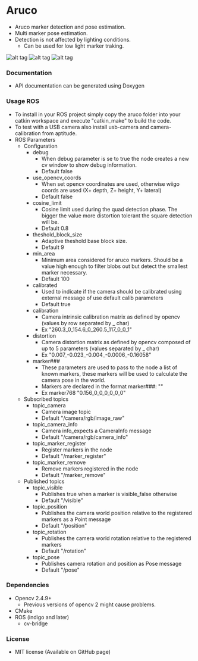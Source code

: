# Aruco

 - Aruco marker detection and pose estimation.
 - Multi marker pose estimation.
 - Detection is not affected by lighting conditions.
 	- Can be used for low light marker traking.

![alt tag](https://raw.githubusercontent.com/tentone/aruco/master/images/1.png)
![alt tag](https://raw.githubusercontent.com/tentone/aruco/master/images/2.png)
![alt tag](https://raw.githubusercontent.com/tentone/aruco/master/images/3.png)

### Documentation

 - API documentation can be generated using Doxygen

### Usage ROS

 - To install in your ROS project simply copy the aruco folder into your catkin workspace and execute "catkin_make" to build the code.
 - To test with a USB camera also install usb-camera and camera-calibration from aptitude.
 - ROS Parameters
 	- Configuration
 	 	- debug
 	 		- When debug parameter is se to true the node creates a new cv window to show debug information.
 	 		- Default false
 	 	- use_opencv_coords
 	 		- When set opencv coordinates are used, otherwise wiigo coords are used (X+ depth, Z+ height, Y+ lateral)
 	 		- Default false
 	 	- cosine_limit
 	 		- Cosine limit used during the quad detection phase. The bigger the value more distortion tolerant the square detection will be.
 	 		- Default 0.8
 	 	- theshold_block_size
 	 		- Adaptive theshold base block size.
 	 		- Default 9
 	 	- min_area
 	 		- Minimum area considered for aruco markers. Should be a value high enough to filter blobs out but detect the smallest marker necessary.
 	 		- Default 100
 	 	- calibrated
 	 		- Used to indicate if the camera should be calibrated using external message of use default calib parameters
 	 		- Default true
 	 	- calibration
 	 		- Camera intrinsic calibration matrix as defined by opencv (values by row separated by _ char)
 	 		- Ex "260.3_0_154.6_0_260.5_117_0_0_1"
 	 	- distortion
 	 		- Camera distortion matrix as defined by opencv composed of up to 5 parameters (values separated by _ char)
 	 		- Ex "0.007_-0.023_-0.004_-0.0006_-0.16058"
 	 	- marker###
 	 		- These parameters are used to pass to the node a list of known markers, these markers will be used to calculate the camera pose in the world.
 	 		- Markers are declared in the format marker###: "<size>_<posx>_<posy>_<posz>_<rotx>_<roty>_<rotz>"
			- Ex marker768 "0.156_0_0_0_0_0_0"
 	- Subscribed topics
 		- topic_camera
 			- Camera image topic
 			- Default "/camera/rgb/image_raw"
 		- topic_camera_info
 			- Camera info_expects a CameraInfo message
 			- Default "/camera/rgb/camera_info"
 		- topic_marker_register
 			- Register markers in the node
 			- Default "/marker_register"
 		- topic_marker_remove
 			- Remove markers registered in the node
 			- Default "/marker_remove"
 	- Published topics
 		- topic_visible
 			- Publishes true when a marker is visible_false otherwise
 			- Default "/visible"
 		- topic_position
 			- Publishes the camera world position relative to the registered markers as a Point message
 			- Default "/position"
 		- topic_rotation
 			- Publishes the camera world rotation relative to the registered markers
 			- Default "/rotation"
 		- topic_pose
 			- Publishes camera rotation and position as Pose message
 			- Default "/pose"

### Dependencies
 - Opencv 2.4.9+
 	- Previous versions of opencv 2 might cause problems.
 - CMake
 - ROS (indigo and later)
 	- cv-bridge

### License

 - MIT license (Available on GitHub page)

